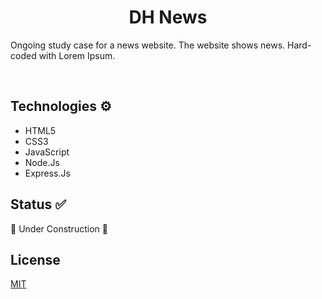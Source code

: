 # <div align="center">DH News</div>

Ongoing study case for a news website. The website shows news. Hard-coded with Lorem Ipsum.

<br/>

## Technologies ⚙

- HTML5
- CSS3
- JavaScript
- Node.Js
- Express.Js

## Status ✅

🚧 Under Construction 🚧

## License

[MIT](wwwhttps://choosealicense.com/licenses/mit/)
